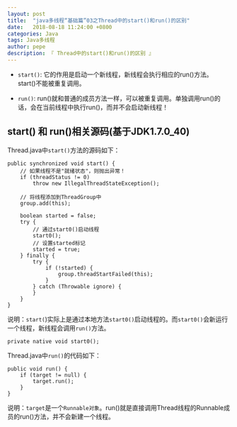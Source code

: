 ```yaml
---
layout: post
title:  "java多线程“基础篇”03之Thread中的start()和run()的区别"
date:   2018-08-18 11:24:00 +0800
categories: Java
tags: Java多线程
author: pepe
description: 『 Thread中的start()和run()的区别 』
---
```


* `start()`: 它的作用是启动一个新线程，新线程会执行相应的run()方法。start()不能被重复调用。

* `run()`: run()就和普通的成员方法一样，可以被重复调用。单独调用run()的话，会在当前线程中执行run()，而并不会启动新线程！

## start() 和 run()相关源码(基于JDK1.7.0_40)

Thread.java中`start()`方法的源码如下：
```
public synchronized void start() {
    // 如果线程不是"就绪状态"，则抛出异常！
    if (threadStatus != 0)
        throw new IllegalThreadStateException();

    // 将线程添加到ThreadGroup中
    group.add(this);

    boolean started = false;
    try {
        // 通过start0()启动线程
        start0();
        // 设置started标记
        started = true;
    } finally {
        try {
            if (!started) {
                group.threadStartFailed(this);
            }
        } catch (Throwable ignore) {
        }
    }
}
```

说明：`start(`)实际上是通过本地方法`start0()`启动线程的。而`start0()`会新运行一个线程，新线程会调用`run()`方法。
```
private native void start0();
``` 

Thread.java中`run()`的代码如下：
```
public void run() {
    if (target != null) {
        target.run();
    }
}
```
说明：`target`是一个`Runnable对象`。run()就是直接调用Thread线程的Runnable成员的run()方法，并不会新建一个线程。





